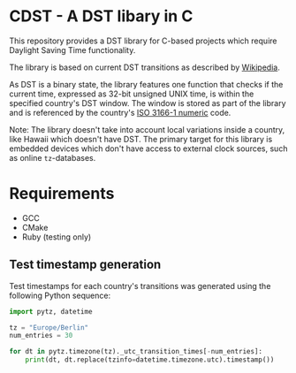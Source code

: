 # CDST - A DST libary in C

This repository provides a DST library for C-based projects which require
Daylight Saving Time functionality.

The library is based on current DST transitions as described by [Wikipedia](https://en.wikipedia.org/wiki/Daylight_saving_time_by_country).

As DST is a binary state, the library features one function that checks if the current time, expressed as
32-bit unsigned UNIX time, is within the specified country's DST window. The window is stored as part of the
library and is referenced by the country's [ISO 3166-1 numeric](https://en.wikipedia.org/wiki/ISO_3166-1_numeric) code.

Note: The library doesn't take into account local variations inside a country, like Hawaii which doesn't have DST.
The primary target for this library is embedded devices which don't have access to external clock sources, such as
online `tz`-databases.

# Requirements

- GCC
- CMake
- Ruby (testing only)

## Test timestamp generation

Test timestamps for each country's transitions was generated using the following Python sequence:

```python
import pytz, datetime

tz = "Europe/Berlin"
num_entries = 30

for dt in pytz.timezone(tz)._utc_transition_times[-num_entries]:
    print(dt, dt.replace(tzinfo=datetime.timezone.utc).timestamp())
```
